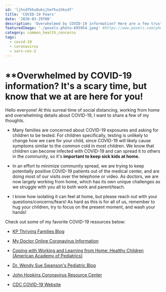 ```yaml
---
id: 'ljhsdfkhu8uksjhefhuihksdf' 
title: 'COVID-19 Fears'
date: '2020-03-29T00'
description: 'Overwhelmed by COVID-19 information? Here are a few trusted sources specifically geared towards children.'
featuredImage: './pexels-photo-695954.jpeg' #https://www.pexels.com/photo/boy-wearing-surgical-mask-695954/
category: common_health_concerns
tags:
  - covid-19
  - coronavirus
  - sars-cov-2
---
```


# **Overwhelmed by COVID-19 information? It's a scary time, but know that we at are here for you!

Hello everyone! At this surreal time of social distancing, working from home and overwhelming details about COVID-19, I want to share a few of my thoughts. 

* Many families are concerned about COVID-19 exposures and asking for children to be tested. For children specifically, testing is unlikely to change how we care for your child, since COVID-19 will likely cause symptoms similar to the common cold in most children. We know that children can become infected with COVID-19 and can spread it to others in the community, so it's **important to keep sick kids at home.** 

* In an effort to minimize community spread, we are trying to keep potentially positive COVID-19 patients out of the medical center, and are doing most of our visits over the telephone or video. As doctors, we are now largely working from home, which has its own unique challenges as we struggle with you all to both work and parent/teach. 

* I know how isolating it can feel at home, but please reach out with your questions/concerns/fears! As hard as this is for all of us, remember to hug your children, try to focus on the present moment, and wash your hands!

Check out some of my favorite COVID-19 resources below:

* [KP Thriving Families Blog](https://kpthrivingfamilies.org/pediatricsblog/protecting-your-family-from-covid-19-coronavirus/)

* [My Doctor Online Coronavirus Information](https://mydoctor.kaiserpermanente.org/covid-19/)

* [Coping with Working and Learning from Home: Healthy Children (American Academy of Pediatrics)](https://healthychildren.org/English/health-issues/conditions/chest-lungs/Pages/Working-and-Learning-from-Home-During-the-COVID-19-Outbreak.aspx)

* [Dr. Wendy Sue Swanson's Pediatric Blog](https://www.wendysueswanson.com/covid19-q-a-the-cost-of-covid19-especially-for-children/) 

* [John Hopkins Coronavirus Resource Center](https://coronavirus.jhu.edu/)

* [CDC COVID-19 Website](https://www.cdc.gov/coronavirus/2019-ncov/index.html)
